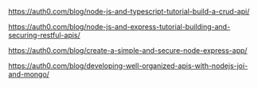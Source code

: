 https://auth0.com/blog/node-js-and-typescript-tutorial-build-a-crud-api/

https://auth0.com/blog/node-js-and-express-tutorial-building-and-securing-restful-apis/


https://auth0.com/blog/create-a-simple-and-secure-node-express-app/


https://auth0.com/blog/developing-well-organized-apis-with-nodejs-joi-and-mongo/


